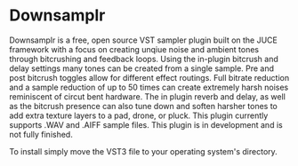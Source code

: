 # Downsamplr


Downsamplr is a free, open source VST sampler plugin built on the JUCE framework with a focus on creating unqiue noise and ambient tones through bitcrushing and feedback loops.  Using the in-plugin bitcrush and delay settings many tones can be created from a single sample.  Pre and post bitcrush toggles allow for different effect routings.  Full bitrate reduction and a sample reduction of up to 50 times can create extremely harsh noises reminiscent of circut bent hardware.  The in plugin reverb and delay, as well as the bitcrush presence can also tune down and soften harsher tones to add extra texture layers to a pad, drone, or pluck.  This plugin currently supports .WAV and .AIFF sample files.  This plugin is in development and is not fully finished.

To install simply move the VST3 file to your operating system's directory.
